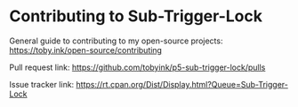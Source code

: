 # Contributing to Sub-Trigger-Lock

General guide to contributing to my open-source projects:
https://toby.ink/open-source/contributing

Pull request link:
https://github.com/tobyink/p5-sub-trigger-lock/pulls

Issue tracker link:
https://rt.cpan.org/Dist/Display.html?Queue=Sub-Trigger-Lock
